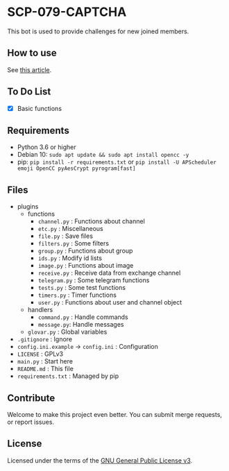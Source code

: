 # SCP-079-CAPTCHA

This bot is used to provide challenges for new joined members.

## How to use

See [this article](https://scp-079.org/captcha/).

## To Do List

- [x] Basic functions

## Requirements

- Python 3.6 or higher
- Debian 10: `sudo apt update && sudo apt install opencc -y`
- pip: `pip install -r requirements.txt` or `pip install -U APScheduler emoji OpenCC pyAesCrypt pyrogram[fast]`

## Files

- plugins
    - functions
        - `channel.py` : Functions about channel
        - `etc.py` : Miscellaneous
        - `file.py` : Save files
        - `filters.py` : Some filters
        - `group.py` : Functions about group
        - `ids.py` : Modify id lists
        - `image.py` : Functions about image
        - `receive.py` : Receive data from exchange channel
        - `telegram.py` : Some telegram functions
        - `tests.py` : Some test functions
        - `timers.py` : Timer functions
        - `user.py` : Functions about user and channel object
    - handlers
        - `command.py` : Handle commands
        - `message.py`: Handle messages
    - `glovar.py` : Global variables
- `.gitignore` : Ignore
- `config.ini.example` -> `config.ini` : Configuration
- `LICENSE` : GPLv3
- `main.py` : Start here
- `README.md` : This file
- `requirements.txt` : Managed by pip

## Contribute

Welcome to make this project even better. You can submit merge requests, or report issues.

## License

Licensed under the terms of the [GNU General Public License v3](LICENSE).
